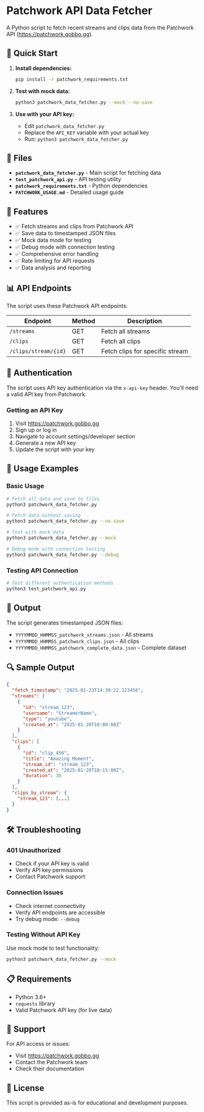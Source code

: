# Patchwork API Data Fetcher

A Python script to fetch recent streams and clips data from the Patchwork API (https://patchwork.gobbo.gg).

## 🚀 Quick Start

1. **Install dependencies:**
   ```bash
   pip install -r patchwork_requirements.txt
   ```

2. **Test with mock data:**
   ```bash
   python3 patchwork_data_fetcher.py --mock --no-save
   ```

3. **Use with your API key:**
   - Edit `patchwork_data_fetcher.py`
   - Replace the `API_KEY` variable with your actual key
   - Run: `python3 patchwork_data_fetcher.py`

## 📁 Files

- **`patchwork_data_fetcher.py`** - Main script for fetching data
- **`test_patchwork_api.py`** - API testing utility
- **`patchwork_requirements.txt`** - Python dependencies
- **`PATCHWORK_USAGE.md`** - Detailed usage guide

## 🔧 Features

- ✅ Fetch streams and clips from Patchwork API
- ✅ Save data to timestamped JSON files
- ✅ Mock data mode for testing
- ✅ Debug mode with connection testing
- ✅ Comprehensive error handling
- ✅ Rate limiting for API requests
- ✅ Data analysis and reporting

## 📊 API Endpoints

The script uses these Patchwork API endpoints:

| Endpoint | Method | Description |
|----------|--------|-------------|
| `/streams` | GET | Fetch all streams |
| `/clips` | GET | Fetch all clips |
| `/clips/stream/{id}` | GET | Fetch clips for specific stream |

## 🔑 Authentication

The script uses API key authentication via the `x-api-key` header. You'll need a valid API key from Patchwork.

### Getting an API Key

1. Visit https://patchwork.gobbo.gg
2. Sign up or log in
3. Navigate to account settings/developer section
4. Generate a new API key
5. Update the script with your key

## 🎯 Usage Examples

### Basic Usage
```bash
# Fetch all data and save to files
python3 patchwork_data_fetcher.py

# Fetch data without saving
python3 patchwork_data_fetcher.py --no-save

# Test with mock data
python3 patchwork_data_fetcher.py --mock

# Debug mode with connection testing
python3 patchwork_data_fetcher.py --debug
```

### Testing API Connection
```bash
# Test different authentication methods
python3 test_patchwork_api.py
```

## 📄 Output

The script generates timestamped JSON files:

- `YYYYMMDD_HHMMSS_patchwork_streams.json` - All streams
- `YYYYMMDD_HHMMSS_patchwork_clips.json` - All clips
- `YYYYMMDD_HHMMSS_patchwork_complete_data.json` - Complete dataset

## 🔍 Sample Output

```json
{
  "fetch_timestamp": "2025-01-23T14:30:22.123456",
  "streams": [
    {
      "id": "stream_123",
      "username": "StreamerName",
      "type": "youtube",
      "created_at": "2025-01-20T10:00:00Z"
    }
  ],
  "clips": [
    {
      "id": "clip_456",
      "title": "Amazing Moment",
      "stream_id": "stream_123",
      "created_at": "2025-01-20T10:15:00Z",
      "duration": 30
    }
  ],
  "clips_by_stream": {
    "stream_123": [...]
  }
}
```

## 🛠️ Troubleshooting

### 401 Unauthorized
- Check if your API key is valid
- Verify API key permissions
- Contact Patchwork support

### Connection Issues
- Check internet connectivity
- Verify API endpoints are accessible
- Try debug mode: `--debug`

### Testing Without API Key
Use mock mode to test functionality:
```bash
python3 patchwork_data_fetcher.py --mock
```

## 📋 Requirements

- Python 3.6+
- `requests` library
- Valid Patchwork API key (for live data)

## 🤝 Support

For API access or issues:
- Visit https://patchwork.gobbo.gg
- Contact the Patchwork team
- Check their documentation

## 📝 License

This script is provided as-is for educational and development purposes. 